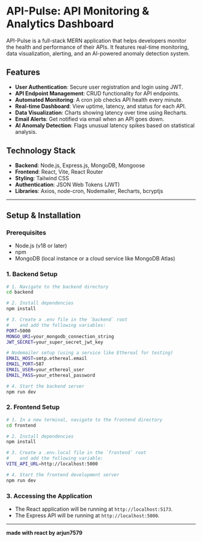 # API-Pulse: API Monitoring & Analytics Dashboard

API-Pulse is a full-stack MERN application that helps developers monitor the health and performance of their APIs. It features real-time monitoring, data visualization, alerting, and an AI-powered anomaly detection system.

## Features

-   **User Authentication**: Secure user registration and login using JWT.
-   **API Endpoint Management**: CRUD functionality for API endpoints.
-   **Automated Monitoring**: A cron job checks API health every minute.
-   **Real-time Dashboard**: View uptime, latency, and status for each API.
-   **Data Visualization**: Charts showing latency over time using Recharts.
-   **Email Alerts**: Get notified via email when an API goes down.
-   **AI Anomaly Detection**: Flags unusual latency spikes based on statistical analysis.

## Technology Stack

-   **Backend**: Node.js, Express.js, MongoDB, Mongoose
-   **Frontend**: React, Vite, React Router
-   **Styling**: Tailwind CSS
-   **Authentication**: JSON Web Tokens (JWT)
-   **Libraries**: Axios, node-cron, Nodemailer, Recharts, bcryptjs

---

## Setup & Installation

### Prerequisites

-   Node.js (v18 or later)
-   npm
-   MongoDB (local instance or a cloud service like MongoDB Atlas)

### 1. Backend Setup

```bash
# 1. Navigate to the backend directory
cd backend

# 2. Install dependencies
npm install

# 3. Create a .env file in the `backend` root
#    and add the following variables:
PORT=5000
MONGO_URI=your_mongodb_connection_string
JWT_SECRET=your_super_secret_jwt_key

# Nodemailer setup (using a service like Ethereal for testing)
EMAIL_HOST=smtp.ethereal.email
EMAIL_PORT=587
EMAIL_USER=your_ethereal_user
EMAIL_PASS=your_ethereal_password

# 4. Start the backend server
npm run dev
```
### 2. Frontend Setup

```bash
# 1. In a new terminal, navigate to the frontend directory
cd frontend

# 2. Install dependencies
npm install

# 3. Create a .env.local file in the `frontend` root
#    and add the following variable:
VITE_API_URL=http://localhost:5000

# 4. Start the frontend development server
npm run dev
```
### 3. Accessing the Application

- The React application will be running at ```http://localhost:5173```.
- The Express API will be running at ```http://localhost:5000```.

---

__made with react by arjun7579__
